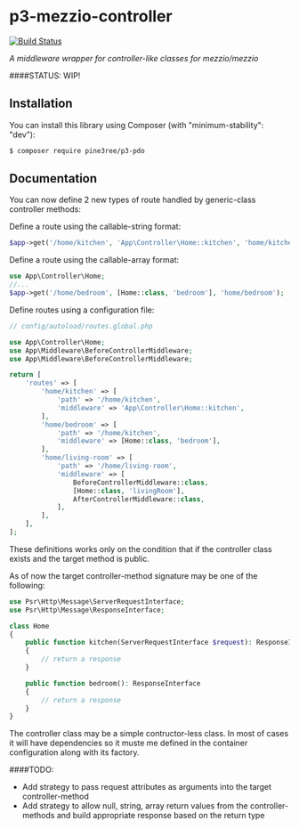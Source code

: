 # p3-mezzio-controller

[![Build Status](https://travis-ci.org/pine3ree/p3-mezzio-controller.svg?branch=master)](https://travis-ci.org/pine3ree/p3-mezzio-controller)

*A middleware wrapper for controller-like classes for mezzio/mezzio*

####STATUS:
WIP!

## Installation

You can install this library using Composer (with "minimum-stability": "dev"):

```bash
$ composer require pine3ree/p3-pdo
```

## Documentation

You can now define 2 new types of route handled by generic-class controller methods:

Define a route using the callable-string format:
```php
$app->get('/home/kitchen', 'App\Controller\Home::kitchen', 'home/kitchen');
```

Define a route using the callable-array format:
```php
use App\Controller\Home;
//...
$app->get('/home/bedroom', [Home::class, 'bedroom'], 'home/bedroom');
```

Define routes using a configuration file:

```php
// config/autoload/routes.global.php

use App\Controller\Home;
use App\Middleware\BeforeControllerMiddleware;
use App\Middleware\BeforeControllerMiddleware;

return [
    'routes' => [
        'home/kitchen' => [
            'path' => '/home/kitchen',
            'middleware' => 'App\Controller\Home::kitchen',
        ],
        'home/bedroom' => [
            'path' => '/home/kitchen',
            'middleware' => [Home::class, 'bedroom'],
        ],
        'home/living-room' => [
            'path' => '/home/living-room',
            'middleware' => [
                BeforeControllerMiddleware::class,
                [Home::class, 'livingRoom'],
                AfterControllerMiddleware::class,
            ],
        ],
    ],
];

```



These definitions works only on the condition that if the controller class exists
and the target method is public.

As of now the target controller-method signature may be one of the following:

```php
use Psr\Http\Message\ServerRequestInterface;
use Psr\Http\Message\ResponseInterface;

class Home
{
    public function kitchen(ServerRequestInterface $request): ResponseInterface
    {
        // return a response
    }

    public function bedroom(): ResponseInterface
    {
        // return a response
    }
}
```

The controller class may be a simple contructor-less class. In most of cases it
will have dependencies so it muste me defined in the container configuration along
with its factory.

####TODO:

- Add strategy to pass request attributes as arguments into the target controller-method
- Add strategy to allow null, string, array return values from the controller-methods
  and build appropriate response based on  the return type


